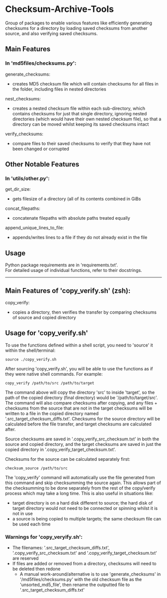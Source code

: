 # Checksum-Archive-Tools

Group of packages to enable various features like efficiently generating checksums for a directory by loading saved checksums from another source, and also verifying saved checksums.  


## Main Features

### In 'md5files/checksums.py':
generate_checksums:  
* creates MD5 checksum file which will contain checksums for all files in the folder, including files in nested directories

nest_checksums:  
* creates a nested checksum file within each sub-directory, which contains checksums for just that single directory, ignoring nested directories (which would have their own nested checksum file), so that a directory can be moved whilst keeping its saved checksums intact

verify_checksums:  
* compare files to their saved checksums to verify that they have not been changed or corrupted


## Other Notable Features

### In 'utils/other.py':
get_dir_size:  
* gets filesize of a directory (all of its contents combined in GiBs

concat_filepaths:  
* concatenate filepaths with absolute paths treated equally

append_unique_lines_to_file:  
* appends/writes lines to a file if they do not already exist in the file


## Usage
Python package requirements are in 'requirements.txt'.  
For detailed usage of individual functions, refer to their docstrings.  

---

## Main Features of 'copy_verify.sh' (zsh):
copy_verify:  
* copies a directory, then verifies the transfer by comparing checksums of source and copied directory


## Usage for 'copy_verify.sh'
To use the functions defined within a shell script, you need to 'source' it within the shell/terminal:  

    source ./copy_verify.sh

After sourcing 'copy_verify.sh', you will be able to use the functions as if they were native shell commands. For example:  

    copy_verify /path/to/src /path/to/target

The command above will copy the directory 'src' to inside 'target', so the path of the copied directory (final directory) would be '/path/to/target/src'. The command will also compare checksums after copying, and any files + checksums from the source that are not in the target checksums will be written to a file in the copied directory named '.src_target_checksum_diffs.txt'. Checksums for the source directory will be calculated before the file transfer, and target checksums are calculated after.  

Source checksums are saved in '.copy_verify_src_checksum.txt' in both the source and copied directory, and the target checksums are saved in just the copied directory in '.copy_verify_target_checksum.txt'.  

Checksums for the source can be calculated separately first:  

    checksum_source /path/to/src

The 'copy_verify' command will automatically use the file generated from this command and skip checksumming the source again. This allows part of the checksumming to be done separately from the rest of the copy/verify process which may take a long time. This is also useful in situations like:  
* target directory is on a hard disk different to source; the hard disk of target directory would not need to be connected or spinning whilst it is not in use
* a source is being copied to multiple targets; the same checksum file can be used each time

### Warnings for 'copy_veryify.sh':
* The filenames: '.src_target_checksum_diffs.txt', '.copy_verify_src_checksum.txt' and '.copy_verify_target_checksum.txt' are reserved
* If files are added or removed from a directory, checksums will need to be deleted then redone
    * A manual work-around/alternative is to use 'generate_checksums' in '/md5files/checksums.py' with the old checksum file as the 'unsorted_md5_file', then rename the outputted file to '.src_target_checksum_diffs.txt'
